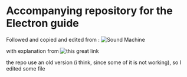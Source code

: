 # Accompanying repository for the Electron guide

Followed and copied and edited from : 
![Sound Machine](https://rawgithub.com/bojzi/sound-machine/master/sketch/sound-machine.png)

with explanation from ![this](https://medium.com/developers-writing/building-a-desktop-application-with-electron-204203eeb658) great link

the repo use an old version (i think, since some of it is not working), so I edited some file
